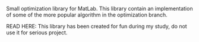 Small optimization library for MatLab.
This library contain an implementation of some of the more popular algorithm in the optimization branch.

READ HERE: This library has been created for fun during my study, do not use it for serious project.
